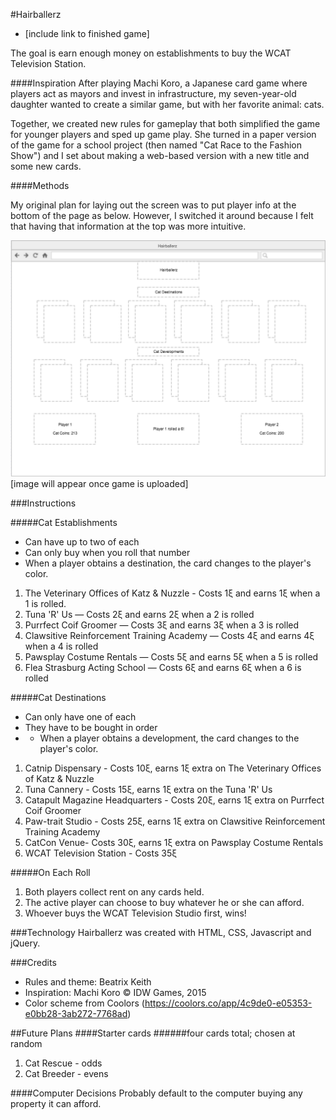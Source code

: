 #Hairballerz
* [include link to finished game] 

The goal is earn enough money on establishments to buy the WCAT Television Station.

####Inspiration
After playing Machi Koro, a Japanese card game where players act as mayors and invest in infrastructure, my  seven-year-old daughter wanted to create a similar game, but with her favorite animal: cats. 

Together, we created new rules for gameplay that both simplified the game for younger players and sped up game play. She turned in a paper version of the game for a school project (then named "Cat Race to the Fashion Show") and I set about making a web-based version with a new title and some new cards. 

####Methods

My original plan for laying out the screen was to put player info at the bottom of the page as below. However, I switched it around because I felt that having that information at the top was more intuitive. 

![](Wireframe.png)
[image will appear once game is uploaded]

###Instructions

#####Cat Establishments
* Can have up to two of each
* Can only buy when you roll that number
* When a player obtains a destination, the card changes to the player's color.

1. The Veterinary Offices of Katz & Nuzzle - Costs 1ξ and earns 1ξ when a 1 is rolled.
2. Tuna 'R' Us — Costs 2ξ and earns 2ξ when a 2 is rolled
3. Purrfect Coif Groomer — Costs 3ξ and earns 3ξ when a 3 is rolled
4. Clawsitive Reinforcement Training Academy — Costs 4ξ and earns 4ξ when a 4 is rolled
5. Pawsplay Costume Rentals — Costs 5ξ and earns 5ξ when a 5 is rolled
6. Flea Strasburg Acting School — Costs 6ξ and earns 6ξ when a 6 is rolled

#####Cat Destinations
* Can only have one of each
* They have to be bought in order
* * When a player obtains a development, the card changes to the player's color.

1. Catnip Dispensary - Costs 10ξ, earns 1ξ extra on The Veterinary Offices of Katz & Nuzzle 
2. Tuna Cannery - Costs 15ξ, earns 1ξ extra on the Tuna 'R' Us
3. Catapult Magazine Headquarters - Costs 20ξ, earns 1ξ extra on Purrfect Coif Groomer
4. Paw-trait Studio - Costs 25ξ, earns 1ξ extra on Clawsitive Reinforcement Training Academy
5. CatCon Venue- Costs 30ξ, earns 1ξ extra on Pawsplay Costume Rentals
6. WCAT Television Station - Costs 35ξ


#####On Each Roll
1. Both players collect rent on any cards held.
2. The active player can choose to buy whatever he or she can afford.
3. Whoever buys the WCAT Television Studio first, wins!


###Technology
Hairballerz was created with HTML, CSS, Javascript and jQuery. 

###Credits
* Rules and theme: Beatrix Keith
* Inspiration: Machi Koro © IDW Games, 2015
* Color scheme from Coolors (https://coolors.co/app/4c9de0-e05353-e0bb28-3ab272-7768ad)


##Future Plans
####Starter cards
######four cards total; chosen at random
1. Cat Rescue - odds
2. Cat Breeder - evens

####Computer Decisions
Probably default to the computer buying any property it can afford. 

